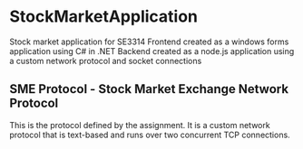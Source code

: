 # StockMarketApplication
Stock market application for SE3314
Frontend created as a windows forms application using C# in .NET
Backend created as a node.js application using a custom network protocol and socket connections


## SME Protocol - Stock Market Exchange Network Protocol
This is the protocol defined by the assignment. It is a custom network protocol that is text-based and runs over two concurrent TCP connections. 



